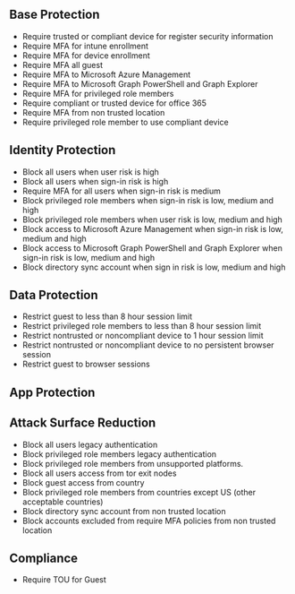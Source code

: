 ## Base Protection
 * Require trusted or compliant device for register security information
 * Require MFA for intune enrollment
 * Require MFA for device enrollment
 * Require MFA all guest
 * Require MFA to Microsoft Azure Management
 * Require MFA to Microsoft Graph PowerShell and Graph Explorer
 * Require MFA for privileged role members
 * Require compliant or trusted device for office 365
 * Require MFA from non trusted location
 * Require privileged role member to use compliant device

## Identity Protection
 * Block all users when user risk is high
 * Block all users when sign-in risk is high
 * Require MFA for all users when sign-in risk is medium
 * Block privileged role members when sign-in risk is low, medium and high
 * Block privileged role members when user risk is low, medium and high
 * Block access to Microsoft Azure Management when sign-in risk is low, medium and high
 * Block access to Microsoft Graph PowerShell and Graph Explorer when sign-in risk is low, medium and high
 * Block directory sync account when sign in risk is low, medium and high

## Data Protection
 * Restrict guest to less than 8 hour session limit
 * Restrict privileged role members to less than 8 hour session limit
 * Restrict nontrusted or noncompliant device to 1 hour session limit
 * Restrict nontrusted or noncompliant device to no persistent browser session
 * Restrict guest to browser sessions

## App Protection

## Attack Surface Reduction
 * Block all users legacy authentication
 * Block privileged role members legacy authentication
 * Block privileged role members from unsupported platforms.
 * Block all users access from tor exit nodes
 * Block guest access from country
 * Block privileged role members from countries except US (other acceptable countries)
 * Block directory sync account from non trusted location
 * Block accounts excluded from require MFA policies from non trusted location

## Compliance
 * Require TOU for Guest

